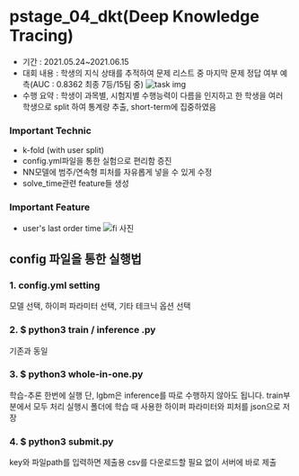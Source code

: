 # pstage_04_dkt(Deep Knowledge Tracing)
- 기간 : 2021.05.24~2021.06.15
- 대회 내용 : 학생의 지식 상태를 추적하여 문제 리스트 중 마지막 문제 정답 여부 예측(AUC : 0.8362 최종 7등/15팀 중) 
![task img](https://user-images.githubusercontent.com/52443401/126865028-66d9f100-e1c3-4633-8790-86c1f7d84f47.JPG)
- 수행 요약 : 학생이 과목별, 시험지별 수행능력이 다름을 인지하고 한 학생을 여러 학생으로 split 하여 통계량 추출, short-term에 집중하였음

### Important Technic
- k-fold (with user split)
- config.yml파일을 통한 실험으로 편리함 증진
- NN모델에 범주/연속형 피처를 자유롭게 넣을 수 있게 수정
- solve_time관련 feature들 생성

### Important Feature
- user's last order time
![fi 사진](https://user-images.githubusercontent.com/52443401/126864608-e6af562b-e2b0-4ad7-9c2f-7a86bbac5b98.png)


## config 파일을 통한 실행법
### 1. config.yml setting
모델 선택, 하이퍼 파라미터 선택, 기타 테크닉 옵션 선택

### 2. $ python3 train / inference .py
기존과 동일

### 3. $ python3 whole-in-one.py
학습-추론 한번에 실행
단, lgbm은 inference를 따로 수행하지 않아도 됩니다. train부분에서 모두 처리
실행시 폴더에 학습 때 사용한 하이퍼 파라미터와 피처를 json으로 저장

### 4. $ python3 submit.py
key와 파일path를 입력하면 제출용 csv를 다운로드할 필요 없이 서버에 바로 제출
